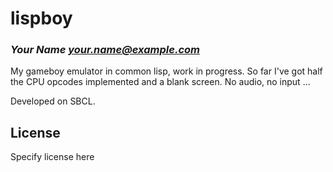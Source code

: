 # lispboy
### _Your Name <your.name@example.com>_

My gameboy emulator in common lisp, work in progress. So far I've got half the CPU opcodes implemented and a blank screen. No audio, no input ...

Developed on SBCL.

## License

Specify license here

